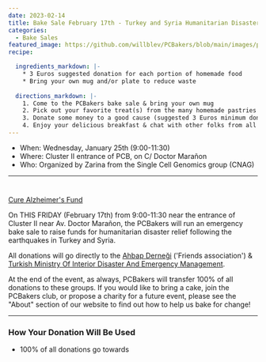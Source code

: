 ```yaml
---
date: 2023-02-14
title: Bake Sale February 17th - Turkey and Syria Humanitarian Disaster Relief
categories:
  - Bake Sales
featured_image: https://github.com/willblev/PCBakers/blob/main/images/post_images/turkey_bakesale.png?raw=true
recipe:

  ingredients_markdown: |-
    * 3 Euros suggested donation for each portion of homemade food
    * Bring your own mug and/or plate to reduce waste
  
  directions_markdown: |-
    1. Come to the PCBakers bake sale & bring your own mug
    2. Pick out your favorite treat(s) from the many homemade pastries that are available
    3. Donate some money to a good cause (suggested 3 Euros minimum donation per portion)
    4. Enjoy your delicious breakfast & chat with other folks from all around the PCB
---
```

- When:  Wednesday, January 25th (9:00-11:30)
- Where: Cluster II entrance of PCB, on C/ Doctor Marañon
- Who: Organized by Zarina from the Single Cell Genomics group (CNAG)

---

# 
[Cure Alzheimer's Fund](http://curealz.org/)

On THIS FRIDAY (February 17th) from 9:00-11:30 near the entrance of Cluster II near Av. Doctor Marañon, the PCBakers will run an emergency bake sale to raise funds for humanitarian disaster relief following the earthquakes in Turkey and Syria. 

All donations will go directly to the [Ahbap Derneği]( https://ahbap.org/disasters-turkey) ('Friends association') & [Turkish Ministry Of Interior Disaster And Emergency Management](https://en.afad.gov.tr/#). 

At the end of the event, as always, PCBakers will transfer 100% of all donations to these groups. If you would like to bring a cake, join the PCBakers club, or propose a charity for a future event, please see the "About" section of our website to find out how to help us bake for change!


-------------
### How Your Donation Will Be Used

- 100% of all donations go towards 
